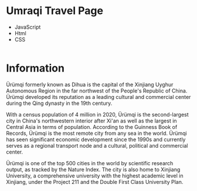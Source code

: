 # Umraqi Travel Page
 
 - JavaScript
 - Html
 - CSS
 
 <img src="https://cdn.britannica.com/43/58843-050-36B57B79/Tian-Lake-Bogda-Mountains-Tien-Shan-China.jpg" alt="" />

 
# Information
Ürümqi formerly known as Dihua is the capital of the Xinjiang Uyghur Autonomous Region in the far northwest of the People's Republic of China. Ürümqi developed its reputation as a leading cultural and commercial center during the Qing dynasty in the 19th century.

With a census population of 4 million in 2020, Ürümqi is the second-largest city in China's northwestern interior after Xi'an as well as the largest in Central Asia in terms of population. According to the Guinness Book of Records, Ürümqi is the most remote city from any sea in the world. Ürümqi has seen significant economic development since the 1990s and currently serves as a regional transport node and a cultural, political and commercial center.

Ürümqi is one of the top 500 cities in the world by scientific research output, as tracked by the Nature Index. The city is also home to Xinjiang University, a comprehensive university with the highest academic level in Xinjiang, under the Project 211 and the Double First Class University Plan.
